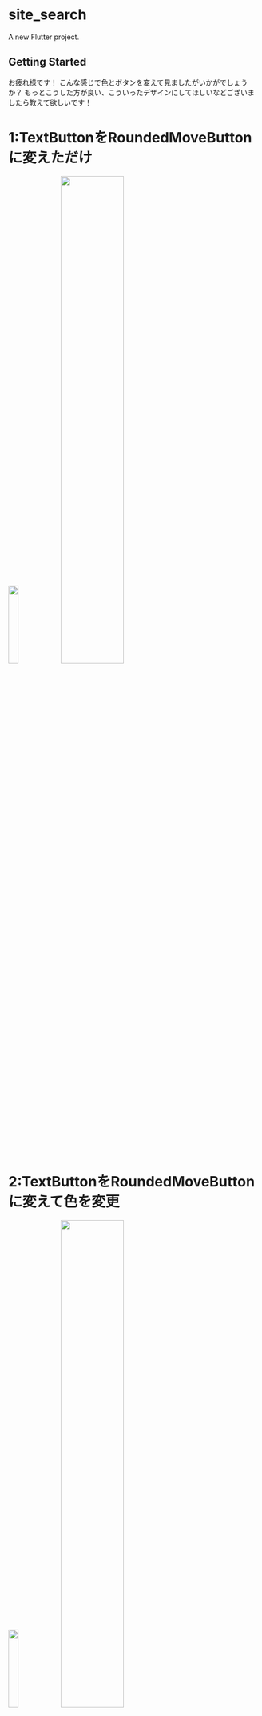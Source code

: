 # site_search

A new Flutter project.

## Getting Started

お疲れ様です！
こんな感じで色とボタンを変えて見ましたがいかがでしょうか？
もっとこうした方が良い、こういったデザインにしてほしいなどございましたら教えて欲しいです！

# 1:TextButtonをRoundedMoveButtonに変えただけ
<p>
  <img src="https://user-images.githubusercontent.com/65322807/212904870-28e37264-876e-4df6-b37f-b17895179d4a.png" width="20%">
  <img src="https://user-images.githubusercontent.com/65322807/212904887-b6c96a54-3a4e-4dd6-aff5-ba8a55b8febd.png" width="50%">
</p>

# 2:TextButtonをRoundedMoveButtonに変えて色を変更
<p>
  <img src="https://user-images.githubusercontent.com/65322807/212906496-58023bf3-ecc0-416d-905d-c800120db909.png" width="20%">
  <img src="https://user-images.githubusercontent.com/65322807/212906463-9860820f-81f2-4821-8399-7fe577a0168a.png" width="50%">
</p>

# 3:2番目の色反転
<p>
  <img src="https://user-images.githubusercontent.com/65322807/212907130-a85981b9-5178-491a-9b66-f68bec44b751.png" width="20%">
  <img src="https://user-images.githubusercontent.com/65322807/212907134-78175866-3ae2-43fb-8466-3e4cd75da213.png" width="50%">
</p>



<p>
  <img src="" width="20%">
  <img src="" width="50%">
</p>
